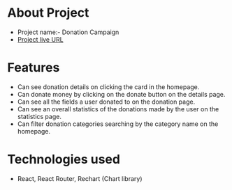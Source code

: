 # About Project

- Project name:- Donation Campaign
- [Project live URL](https://donation-campaign-389.surge.sh/)

# Features

- Can see donation details on clicking the card in the homepage.
- Can donate money by clicking on the donate button on the details page.
- Can see all the fields a user donated to on the donation page.
- Can see an overall statistics of the donations made by the user on the statistics page.
- Can filter donation categories searching by the category name on the homepage.

# Technologies used

- React, React Router, Rechart (Chart library)
